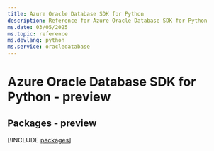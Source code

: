```yaml
---
title: Azure Oracle Database SDK for Python
description: Reference for Azure Oracle Database SDK for Python
ms.date: 03/05/2025
ms.topic: reference
ms.devlang: python
ms.service: oracledatabase
---
```

# Azure Oracle Database SDK for Python - preview
## Packages - preview
[!INCLUDE [packages](oracle-database-index.md)]